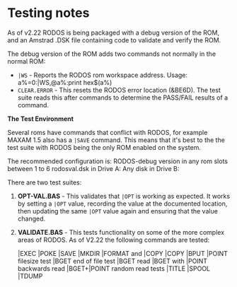 # Testing notes

As of v2.22 RODOS is being packaged with a debug version of the ROM, and an
Amstrad .DSK file containing code to validate and verify the ROM.

The debug version of the ROM adds two commands not normally in the normal ROM:
* `|WS` - Reports the RODOS rom workspace address. Usage: a%=0:|WS,@a%:print hex$(a%)
* `CLEAR.ERROR` - This resets the RODOS error location (&BE6D). The test suite reads this after commands to determine the PASS/FAIL results of a command.

**The Test Environment**

Several roms have commands that conflict with RODOS, for example MAXAM 1.5 also has a `|SAVE` command. This means that it's best to the the test suite with RODOS being the only ROM enabled on the system.

The recommended configuration is:
RODOS-debug version in any rom slots between 1 to 6
rodosval.dsk in Drive A:
Any disk in Drive B:

There are two test suites:
1. **OPT-VAL.BAS** - This validates that `|OPT` is working as expected. It works by setting a `|OPT` value, recording the value at the documented location, then updating the same `|OPT` value again and ensuring that the value changed.  
2. **VALIDATE.BAS** - This tests functionality on some of the more complex areas of RODOS. As of V2.22 the following commands are tested:

    |EXEC
    |POKE
    |SAVE
    |MKDIR
    |FORMAT and |COPY
    |COPY
    |BPUT
    |POINT filesize test
    |BGET end of file test
    |BGET read
    |BGET with |POINT backwards read
    |BGET+|POINT random read tests
    |TITLE
    |SPOOL
    |TDUMP
